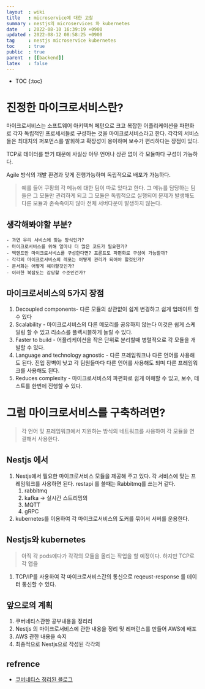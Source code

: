 ```yaml
---
layout  : wiki
title   : microservice에 대한 고찰
summary : nestjs의 microservices 와 kubernetes 
date    : 2022-08-10 16:39:19 +0900
updated : 2022-08-12 08:58:25 +0900
tag     : nestjs microservice kubernetes 
toc     : true
public  : true
parent  : [[backend]] 
latex   : false
---
```

* TOC
{:toc}

# 진정한 마이크로서비스란? 
마이크로서비스는 소프트웨어 아키텍쳐 페턴으로 크고 복잡한 어플리케이션을 파편화로 각자 독립적인 프로세서들로 구성하는 것을 마이크로서비스라고 한다. 각각의 서비스들은 최대치의 퍼포먼스를 발휘하고 확장성이 용이하며 보수가 편리하다는 장점이 있다. 

TCP로 데이터를 받기 떄문에 사실상 아무 언어나 상관 없이 각 모듈마다 구성이 가능하다. 


Agile 방식의 개발 환경과 맞게 진행가능하며 독립적으로 배포가 가능하다.

>예를 들어 쿠팡의 각 메뉴에 대한 팀이 따로 있다고 한다. 그 메뉴를 담당하는 팀들은 그 모듈만 관리하게 되고 그 모듈은 독립적으로 실행되어 문제가 발생해도 다른 모듈과 존속족이지 않아 전체 서버다운이 발생하지 않는다.

## 생각해봐야할 부분?
    - 과연 우리 서비스에 맞는 방식인가?
    - 마이크로서비스를 위해 얼마나 더 많은 코드가 필요한가?
    - 백엔드만 마이크로서비스를 구성한다면? 프론트도 파편화로 구성이 가능할까?
    - 각각의 마이크로서비스의 레포는 어떻게 관리가 되어야 할것인가? 
    - 문서화는 어떻게 해야할것인가?
    - 이러한 복잡도는 감당할 수준인건가?


## 마이크로서비스의 5가지 장점

1. Decoupled components- 다른 모듈의 상관없이 쉽게 변경하고 쉽게 업데이트 할 수 있다
2. Scalability - 마이크로서비스의 다른 메모리를 공유하지 않는다 이것은 쉽게 스케일링 할 수 있고 리소스를 플렉시블하게 늘릴 수 있다. 
3. Faster to build - 어플리케이션을 작은 단위로 분리할때 병렬적으로 각 모듈을 개발할 수 있다. 
4. Language and technology agnostic - 다른 프레임워크나 다른 언어를 사용해도 된다. 진입 장벽이 낮고 각 팀원들마다 다른 언어를 사용해도 되며 다른 프레임워크를 사용해도 된다. 
5. Reduces complexity - 마이크로서비스의 파편화로 쉽게 이해할 수 있고, 보수, 테스트를 한번에 진행할 수 있다.

# 그럼 마이크로서비스를 구축하려면?

> 각 언어 및 프레임워크에서 지원하는 방식의 네트워크를 사용하여 각 모듈을 연결해서 사용한다.

## Nestjs  에서
1. Nestjs에서 필요한 마이크로서비스 모듈을 제공해 주고 있다. 각 서비스에 맞는 프레임워크를 사용하면 된다. restapi 를 쓸때는 Rabbitmq를 쓰는거 같다.
    1) rabbitmq
    2) kafka -> 실시간 스트리밍의 
    3) MQTT 
    4) gRPC
2. kubernetes를 이용하여 각 마이크로서비스의 도커를 묶어서 서버를 운용한다. 

## Nestjs와 kubernetes
> 아직 각 pods에다가 각각의 모듈을 올리는 작업을 할 예정이다. 하지만 TCP로 각 앱을 

1. TCP/IP를 사용하여 각 마이크로서비스간의 통신으로 reqeust-response 를 데이터 통신할 수 있다. 

## 앞으로의 계획  
1. 쿠버네티스관한 공부내용을 정리리
2. Nestjs 의 마이크로서비스에 관한 내용을 정리 및 레퍼런스를 만들어 AWS에 배포 
3. AWS 관한 내용을 숙지 
4. 최종적으로 Nestjs으로 작성된 각각의


## refrence 
- [쿠버네티스 정리된 블로그](https://seongjin.me/kubernetes-cluster-components)
